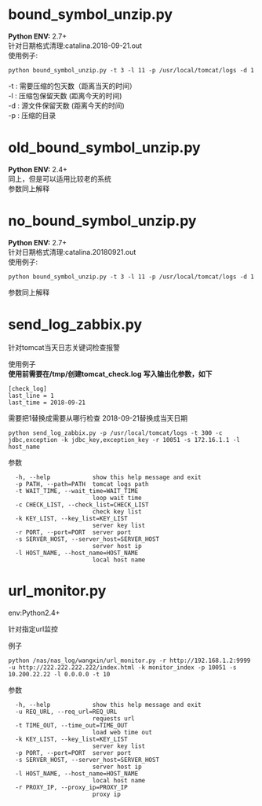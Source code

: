 # bound_symbol_unzip.py <br>
**Python ENV:** 2.7+ <br>
针对日期格式清理:catalina.2018-09-21.out <br>
使用例子: <br>
```
python bound_symbol_unzip.py -t 3 -l 11 -p /usr/local/tomcat/logs -d 1
```

-t : 需要压缩的包天数（距离当天的时间）<br>
-l : 压缩包保留天数 (距离今天的时间) <br>
-d : 源文件保留天数 (距离今天的时间) <br>
-p : 压缩的目录 <br>

# old_bound_symbol_unzip.py <br>
**Python ENV:** 2.4+ <br>
同上，但是可以适用比较老的系统 <br>
参数同上解释<br>
# no_bound_symbol_unzip.py <br>
**Python ENV:** 2.7+ <br>
针对日期格式清理:catalina.20180921.out <br>
使用例子: <br>
```
python bound_symbol_unzip.py -t 3 -l 11 -p /usr/local/tomcat/logs -d 1
```
参数同上解释<br>

# send_log_zabbix.py <br>
针对tomcat当天日志关键词检查报警<br>

使用例子<br>
**使用前需要在/tmp/创建tomcat_check.log**
**写入输出化参数，如下**
```
[check_log]
last_line = 1
last_time = 2018-09-21
```
需要把1替换成需要从哪行检查
2018-09-21替换成当天日期
```
python send_log_zabbix.py -p /usr/local/tomcat/logs -t 300 -c jdbc,exception -k jdbc_key,exception_key -r 10051 -s 172.16.1.1 -l host_name
```
参数
```
  -h, --help            show this help message and exit
  -p PATH, --path=PATH  tomcat logs path
  -t WAIT_TIME, --wait_time=WAIT_TIME
                        loop wait time
  -c CHECK_LIST, --check_list=CHECK_LIST
                        check key list
  -k KEY_LIST, --key_list=KEY_LIST
                        server key list
  -r PORT, --port=PORT  server port
  -s SERVER_HOST, --server_host=SERVER_HOST
                        server host ip
  -l HOST_NAME, --host_name=HOST_NAME
                        local host name

```

# url_monitor.py <br>

env:Python2.4+<br>

针对指定url监控<br>

例子<br>

```
python /nas/nas_log/wangxin/url_monitor.py -r http://192.168.1.2:9999 -u http://222.222.222.222/index.html -k monitor_index -p 10051 -s 10.200.22.22 -l 0.0.0.0 -t 10
```

参数<br>

```
  -h, --help            show this help message and exit
  -u REQ_URL, --req_url=REQ_URL
                        requests url
  -t TIME_OUT, --time_out=TIME_OUT
                        load web time out
  -k KEY_LIST, --key_list=KEY_LIST
                        server key list
  -p PORT, --port=PORT  server port
  -s SERVER_HOST, --server_host=SERVER_HOST
                        server host ip
  -l HOST_NAME, --host_name=HOST_NAME
                        local host name
  -r PROXY_IP, --proxy_ip=PROXY_IP
                        proxy ip
```

